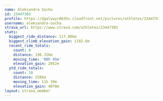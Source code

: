 ```yaml
---
name: Aleksandra Socha
id: 23447303
profile: https://dgalywyr863hv.cloudfront.net/pictures/athletes/23447303/14745546/4/large.jpg
username: aleksandra-socha
strava_url: https://www.strava.com/athletes/23447303
stats:
  biggest_ride_distance: 117.89km
  biggest_climb_elevation_gain: 1102.6m
  recent_ride_totals:
    count: 8
    distance: 196.32km
    moving_time: '08h 45m'
    elevation_gain: 2952m
  ytd_ride_totals:
    count: 10
    distance: 258km
    moving_time: 11h 39m
    elevation_gain: 4078m
layout: strava_member
--- 
```

